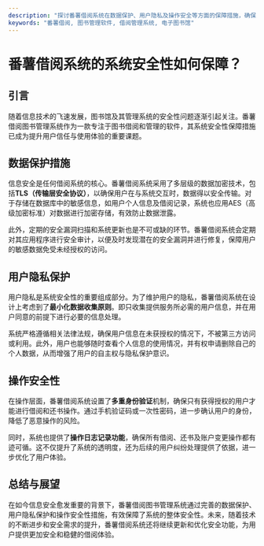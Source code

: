 ```yaml
---
description: "探讨番薯借阅系统在数据保护、用户隐私及操作安全等方面的保障措施，确保用户体验与数据安全。"
keywords: "番薯借阅, 图书管理软件, 借阅管理系统, 电子图书馆"
---
```

# 番薯借阅系统的系统安全性如何保障？

## 引言

随着信息技术的飞速发展，图书馆及其管理系统的安全性问题逐渐引起关注。番薯借阅图书管理系统作为一款专注于图书借阅和管理的软件，其系统安全性保障措施已成为提升用户信任与使用体验的重要课题。

## 数据保护措施

信息安全是任何借阅系统的核心。番薯借阅系统采用了多层级的数据加密技术，包括**TLS（传输层安全协议）**，以确保用户在与系统交互时，数据得以安全传输。对于存储在数据库中的敏感信息，如用户个人信息及借阅记录，系统也应用AES（高级加密标准）对数据进行加密存储，有效防止数据泄露。

此外，定期的安全漏洞扫描和系统更新也是不可或缺的环节。番薯借阅系统会定期对其应用程序进行安全审计，以便及时发现潜在的安全漏洞并进行修复，保障用户的敏感数据免受未经授权的访问。

## 用户隐私保护

用户隐私是系统安全性的重要组成部分。为了维护用户的隐私，番薯借阅系统在设计上考虑到了**最小化数据收集原则**。即只收集提供服务所必需的用户信息，并在用户同意的前提下进行必要的信息处理。

系统严格遵循相关法律法规，确保用户信息在未获授权的情况下，不被第三方访问或利用。此外，用户也能够随时查看个人信息的使用情况，并有权申请删除自己的个人数据，从而增强了用户的自主权与隐私保护意识。

## 操作安全性

在操作层面，番薯借阅系统设置了**多重身份验证**机制，确保只有获得授权的用户才能进行借阅和还书操作。通过手机验证码或一次性密码，进一步确认用户的身份，降低了恶意操作的风险。

同时，系统也提供了**操作日志记录功能**，确保所有借阅、还书及账户变更操作都有迹可循。这不仅提升了系统的透明度，还为后续的用户纠纷处理提供了依据，进一步优化了用户体验。

## 总结与展望

在如今信息安全愈发重要的背景下，番薯借阅图书管理系统通过完善的数据保护、用户隐私保护和操作安全性措施，有效保障了系统的整体安全性。未来，随着技术的不断进步和安全需求的提升，番薯借阅系统还将继续更新和优化安全功能，为用户提供更加安全和稳健的借阅体验。
